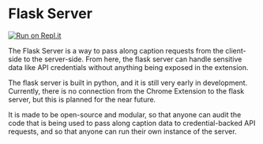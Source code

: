# Flask Server
[![Run on Repl.it](https://repl.it/badge/github/saharshy29/altML)](https://repl.it/github/saharshy29/altML)

The Flask Server is a way to pass along caption requests from the client-side to the server-side. From here, the flask server can handle sensitive data like API credentials without anything being exposed in the extension.

The flask server is built in python, and it is still very early in development. Currently, there is no connection from the Chrome Extension to the flask server, but this is planned for the near future.

It is made to be open-source and modular, so that anyone can audit the code that is being used to pass along caption data to credential-backed API requests, and so that anyone can run their own instance of the server.